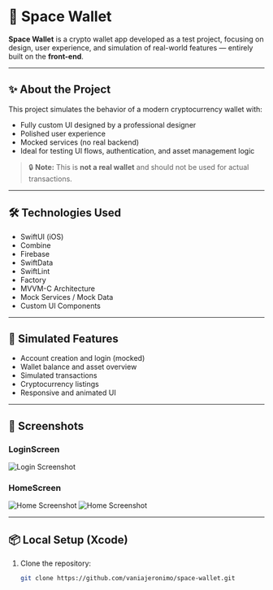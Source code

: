# 🚀 Space Wallet

**Space Wallet** is a crypto wallet app developed as a test project, focusing on design, user experience, and simulation of real-world features — entirely built on the **front-end**.

---

## ✨ About the Project

This project simulates the behavior of a modern cryptocurrency wallet with:

- Fully custom UI designed by a professional designer  
- Polished user experience  
- Mocked services (no real backend)  
- Ideal for testing UI flows, authentication, and asset management logic

> 🔒 **Note:** This is **not a real wallet** and should not be used for actual transactions.

---

## 🛠️ Technologies Used

- SwiftUI (iOS)
- Combine
- Firebase
- SwiftData
- SwiftLint
- Factory
- MVVM-C Architecture
- Mock Services / Mock Data
- Custom UI Components

---

## 📱 Simulated Features

- Account creation and login (mocked)
- Wallet balance and asset overview
- Simulated transactions
- Cryptocurrency listings
- Responsive and animated UI

---

## 📸 Screenshots

### LoginScreen

![Login Screenshot](Screenshots/login_screenshot.png)

### HomeScreen

![Home Screenshot](Screenshots/homepage_screenshot.png)
![Home Screenshot](Screenshots/homepage_screenshot_empty_assets.png)

---

## 📦 Local Setup (Xcode)

1. Clone the repository:
   ```bash
   git clone https://github.com/vaniajeronimo/space-wallet.git
